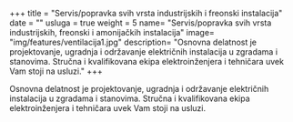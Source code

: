 +++
title = "Servis/popravka svih vrsta industrijskih i freonski instalacija"
date = ""
usluga = true
weight = 5
name= "Servis/popravka svih vrsta industrijskih, freonski i amonijačkih instalacija"
image= "img/features/ventilacija1.jpg"
description= "Osnovna delatnost je projektovanje, ugradnja i održavanje električnih instalacija u zgradama i stanovima. Stručna i kvalifikovana ekipa elektroinženjera i tehničara uvek Vam stoji na usluzi."
+++

Osnovna delatnost je projektovanje, ugradnja i održavanje električnih instalacija u zgradama i stanovima. Stručna i kvalifikovana ekipa elektroinženjera i tehničara uvek Vam stoji na usluzi.